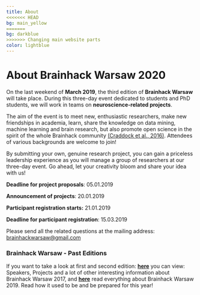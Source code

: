 ```yaml
---
title: About
<<<<<<< HEAD
bg: main_yellow
=======
bg: darkblue
>>>>>>> Changing main website parts
color: lightblue
---
```


# About Brainhack Warsaw 2020



On the last weekend of **March 2019**, the third edition of **Brainhack Warsaw** will take place. During this three-day event dedicated to students and PhD students, we will work in teams on **neuroscience-related projects**.

The aim of the event is to meet new, enthusiastic researchers, make new friendships in academia, learn, share the knowledge on data mining, machine learning and brain research, but also promote open science in the spirit of the whole Brainhack community [(Craddock et al., 2016)](https://gigascience.biomedcentral.com/articles/10.1186/s13742-016-0121-x). Attendees of various backgrounds are welcome to join!

By submitting your own, genuine research project, you can gain a priceless leadership experience as you will manage a group of researchers at our three-day event. Go ahead, let your creativity bloom and share your idea with us!




**Deadline for project proposals**:                     05.01.2019

**Announcement of projects**:                            20.01.2019

**Participant registration starts:**                     21.01.2019

**Deadline for participant registration**:               15.03.2019

Please send all the related questions at the mailing address: [brainhackwarsaw@gmail.com](mailto:brainhackwarsaw@gmail.com)

### Brainhack Warsaw - Past Editions
If you want to take a look at first and second edition: [**here**](https://brainhackwarsaw2017.github.io/) you can view: Speakers, Projects and a lot of other interesting information about Brainhack Warsaw 2017, and [**here**](https://brainhackwarsaw2019.github.io/) read everything about Brainhack Warsaw 2019. Read how it used to be and be prepared for this year!

